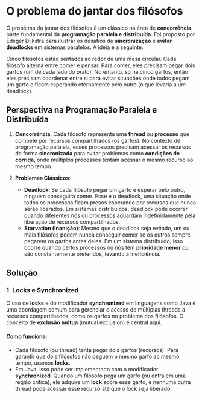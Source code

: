 # O problema do jantar dos filósofos

O problema do jantar dos filósofos é um clássico na área de **concorrência**, parte fundamental da **programação paralela e distribuída**. Foi proposto por Edsger Dijkstra para ilustrar os desafios de **sincronização** e **evitar deadlocks** em sistemas paralelos. A ideia é a seguinte:

Cinco filósofos estão sentados ao redor de uma mesa circular. Cada filósofo alterna entre comer e pensar. Para comer, eles precisam pegar dois garfos (um de cada lado do prato). No entanto, só há cinco garfos, então eles precisam coordenar entre si para evitar situações onde todos pegam um garfo e ficam esperando eternamente pelo outro (o que levaria a um deadlock).

## Perspectiva na Programação Paralela e Distribuída

1. **Concorrência**: Cada filósofo representa uma **thread** ou **processo** que compete por recursos compartilhados (os garfos). No contexto de programação paralela, esses processos precisam acessar os recursos de forma **sincronizada** para evitar problemas como **condições de corrida**, onde múltiplos processos tentam acessar o mesmo recurso ao mesmo tempo.

2. **Problemas Clássicos**:
   - **Deadlock**: Se cada filósofo pegar um garfo e esperar pelo outro, ninguém conseguirá comer. Esse é o deadlock, uma situação onde todos os processos ficam presos esperando por recursos que nunca serão liberados. Em sistemas distribuídos, deadlock pode ocorrer quando diferentes nós ou processos aguardam indefinidamente pela liberação de recursos compartilhados.
   - **Starvation (Inanição)**: Mesmo que o deadlock seja evitado, um ou mais filósofos podem nunca conseguir comer se os outros sempre pegarem os garfos antes deles. Em um sistema distribuído, isso ocorre quando certos processos ou nós têm **prioridade menor** ou são constantemente preteridos, levando à ineficiência.

## Solução

### 1. **Locks e Synchronized**

O uso de **locks** e do modificador **synchronized** em linguagens como Java é uma abordagem comum para gerenciar o acesso de múltiplas threads a recursos compartilhados, como os garfos no problema dos filósofos. O conceito de **exclusão mútua** (mutual exclusion) é central aqui.

#### Como funciona:
- Cada filósofo (ou thread) tenta pegar dois garfos (recursos). Para garantir que dois filósofos não peguem o mesmo garfo ao mesmo tempo, usamos **locks**.
- Em Java, isso pode ser implementado com o modificador **synchronized**. Quando um filósofo pega um garfo (ou entra em uma região crítica), ele adquire um **lock** sobre esse garfo, e nenhuma outra thread pode acessar esse recurso até que o lock seja liberado.
